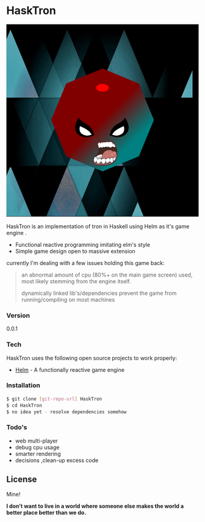 # HaskTron

![Alt text](./src/open.png "Opening Screen")

HaskTron is an implementation of tron in Haskell using Helm as it's game engine .

  - Functional reactive programming imitating elm's style
  - Simple game design open to massive extension


currently I'm dealing with a few issues holding this game back:

> an abnormal amount of cpu (80%+ on the main game screen) used, most likely stemming  from the engine itself.
> 
> dynamically linked lib's/dependencies prevent the game from running/compiling on most machines


### Version
0.0.1

### Tech

HaskTron uses the following open source projects to work properly:

* [Helm] - A functionally reactive game engine

### Installation

```sh
$ git clone [git-repo-url] HaskTron
$ cd HaskTron
$ no idea yet - resolve dependencies somehow

```



### Todo's

- web multi-player
- debug cpu usage
- smarter rendering
- decisions ,clean-up excess code


License
----

Mine!


**I don’t want to live in a world where someone else makes the world a better place better than we do.**

[Helm]:http://helm-engine.org/
[git-repo-url]:https://github.com/omerzk/HaskTron.git
